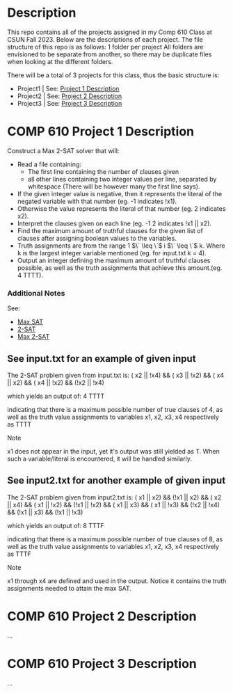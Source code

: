 # Description

This repo contains all of the projects assigned in my Comp 610 Class at CSUN Fall 2023. Below are the descriptions of each project.
The file structure of this repo is as follows:
1 folder per project
All folders are envisioned to be separate from another, so there may be duplicate files when looking at the different folders.

There will be a total of 3 projects for this class, thus the basic structure is:
* Project1 | See:
[Project 1 Description](#comp-610-project-1-description)
* Project2 | See:
[Project 2 Description](#comp-610-project-2-description)
* Project3 | See:
[Project 3 Description](#comp-610-project-3-description)

# COMP 610 Project 1 Description

Construct a Max 2-SAT solver that will:
* Read a file containing:
    * The first line containing the number of clauses given
    * all other lines containing two integer values per line, separated by whitespace (There will be however many the first line says).
* If the given integer value is negative, then it represents the literal of the negated variable with that number (eg. -1 indicates !x1).
* Otherwise the value represents the literal of that number (eg. 2 indicates x2).
* Interpret the clauses given on each line (eg. -1 2 indicates !x1 || x2).
* Find the maximum amount of truthful clauses for the given list of clauses after assigning boolean values to the variables.
* Truth assignments are from the range 1 $\` \leq \`$ i $\` \leq \`$ k. Where k is the largest integer variable mentioned (eg. for input.txt k = 4). 
* Output an integer defining the maximum amount of truthful clauses possible, as well as the truth assignments that achieve this amount.(eg. 4 TTTT).

### Additional Notes

See: 
* [Max SAT](https://en.wikipedia.org/wiki/Maximum_satisfiability_problem)
* [2-SAT](https://en.wikipedia.org/wiki/2-satisfiability)
* [Max 2-SAT](https://en.wikipedia.org/wiki/2-satisfiability#Maximum-2-satisfiability)

## See input.txt for an example of given input

The 2-SAT problem given from input.txt is:
( x2 || !x4) &&
( x3 || !x2) &&
( x4 ||  x2) &&
( x4 || !x2) &&
(!x2 || !x4)

which yields an output of:
4
TTTT

indicating that there is a maximum possible number of true clauses of 4, as well as the truth value assignments to variables x1, x2, x3, x4 respectively as TTTT

> [!NOTE]
> x1 does not appear in the input, yet it's output was still yielded as T.
> When such a variable/literal is encountered, it will be handled similarly.

## See input2.txt for another example of given input

The 2-SAT problem given from input2.txt is:
( x1 ||  x2) &&
(!x1 ||  x2) &&
( x2 ||  x4) &&
( x1 || !x2) &&
(!x1 || !x2) &&
( x1 ||  x3) &&
( x1 || !x3) &&
(!x2 || !x4) &&
(!x1 ||  x3) &&
(!x1 || !x3)

which yields an output of:
8
TTTF

indicating that there is a maximum possible number of true clauses of 8, as well as the truth value assignments to variables x1, x2, x3, x4 respectively as TTTF

> [!NOTE]
> x1 through x4 are defined and used in the output. Notice it contains the truth assignments needed to attain the max SAT.


# COMP 610 Project 2 Description

...

# COMP 610 Project 3 Description

...